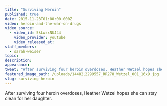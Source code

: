 ```yaml
---
title: "Surviving Heroin"
published: true
date: 2015-11-23T01:00:00.000Z
video: heroin-and-the-war-on-drugs
video_source:
  - video_id: 5kLwzxNUJ44
    video_provider: youtube
    video_released_at:
staff_members:
  - sarah-weiser
topic:
description:
appearance:
tweet: "After surviving four heroin overdoses, Heather Wetzel hopes she can stay clean for her daughter."
featured_image_path: /uploads/1448212299557_RR278_Wetzel_001_16x9.jpg
slug: surviving-heroin
---
```


After surviving four heroin overdoses, Heather Wetzel hopes she can stay clean for her daughter.

